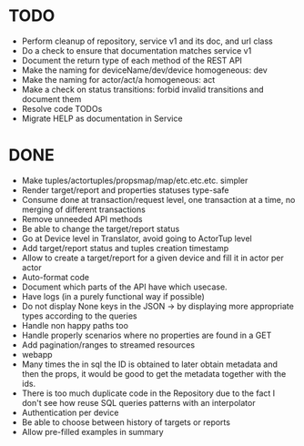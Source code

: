 # TODO

- Perform cleanup of repository, service v1 and its doc, and url class
- Do a check to ensure that documentation matches service v1
- Document the return type of each method of the REST API
- Make the naming for deviceName/dev/device homogeneous: dev
- Make the naming for actor/act/a homogeneous: act
- Make a check on status transitions: forbid invalid transitions and document them
- Resolve code TODOs
- Migrate HELP as documentation in Service

# DONE

- Make tuples/actortuples/propsmap/map/etc.etc.etc. simpler
- Render target/report and properties statuses type-safe
- Consume done at transaction/request level, one transaction at a time, no merging of different transactions
- Remove unneeded API methods
- Be able to change the target/report status
- Go at Device level in Translator, avoid going to ActorTup level
- Add target/report status and tuples creation timestamp
- Allow to create a target/report for a given device and fill it in actor per actor
- Auto-format code
- Document which parts of the API have which usecase.
- Have logs (in a purely functional way if possible)
- Do not display None keys in the JSON -> by displaying more appropriate types according to the queries
- Handle non happy paths too
- Handle properly scenarios where no properties are found in a GET
- Add pagination/ranges to streamed resources
- webapp
- Many times the in sql the ID is obtained to later obtain metadata and then the props, it would be good to get the metadata together with the ids.
- There is too much duplicate code in the Repository due to the fact I don't see how reuse SQL queries patterns with an interpolator
- Authentication per device
- Be able to choose between history of targets or reports
- Allow pre-filled examples in summary
